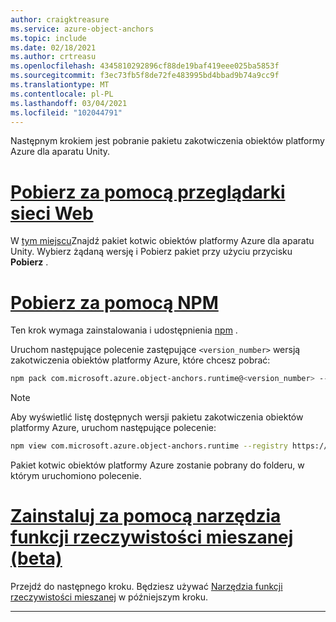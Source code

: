 ```yaml
---
author: craigktreasure
ms.service: azure-object-anchors
ms.topic: include
ms.date: 02/18/2021
ms.author: crtreasu
ms.openlocfilehash: 4345810292896cf88de19baf419eee025ba5853f
ms.sourcegitcommit: f3ec73fb5f8de72fe483995bd4bbad9b74a9cc9f
ms.translationtype: MT
ms.contentlocale: pl-PL
ms.lasthandoff: 03/04/2021
ms.locfileid: "102044791"
---
```

Następnym krokiem jest pobranie pakietu zakotwiczenia obiektów platformy Azure dla aparatu Unity.

# <a name="download-with-web-browser"></a>[Pobierz za pomocą przeglądarki sieci Web](#tab/unity-package-web-ui)

W [tym miejscu](https://aka.ms/aoa/unity-sdk/package)Znajdź pakiet kotwic obiektów platformy Azure dla aparatu Unity. Wybierz żądaną wersję i Pobierz pakiet przy użyciu przycisku **Pobierz** .

# <a name="download-with-npm"></a>[Pobierz za pomocą NPM](#tab/unity-package-npm)

Ten krok wymaga zainstalowania i udostępnienia <a href="https://www.npmjs.com/get-npm" target="_blank">npm</a> .

Uruchom następujące polecenie zastępujące `<version_number>` wersją zakotwiczenia obiektów platformy Azure, które chcesz pobrać:

```bash
npm pack com.microsoft.azure.object-anchors.runtime@<version_number> --registry https://pkgs.dev.azure.com/aipmr/MixedReality-Unity-Packages/_packaging/Unity-packages/npm/registry/
```

> [!NOTE]
> Aby wyświetlić listę dostępnych wersji pakietu zakotwiczenia obiektów platformy Azure, uruchom następujące polecenie:
>
> ```bash
> npm view com.microsoft.azure.object-anchors.runtime --registry https://pkgs.dev.azure.com/aipmr/MixedReality-Unity-Packages/_packaging/Unity-packages/npm/registry/ versions
> ```

Pakiet kotwic obiektów platformy Azure zostanie pobrany do folderu, w którym uruchomiono polecenie.

# <a name="install-with-mixed-reality-feature-tool-beta"></a>[Zainstaluj za pomocą narzędzia funkcji rzeczywistości mieszanej (beta)](#tab/unity-package-mixed-reality-feature-tool)

Przejdź do następnego kroku. Będziesz używać <a a href="https://aka.ms/MRFeatureToolDocs" target="_blank">Narzędzia funkcji rzeczywistości mieszanej</a> w późniejszym kroku.

---
